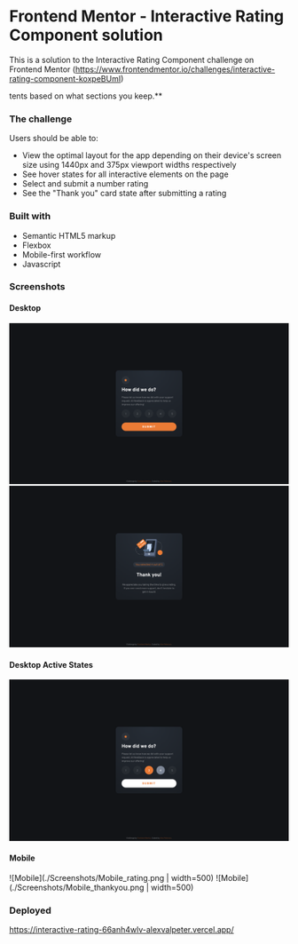 # Frontend Mentor - Interactive Rating Component solution

This is a solution to the Interactive Rating Component challenge on Frontend Mentor (https://www.frontendmentor.io/challenges/interactive-rating-component-koxpeBUmI)

tents based on what sections you keep.**

### The challenge

Users should be able to:

- View the optimal layout for the app depending on their device's screen size using 1440px and 375px viewport widths respectively
- See hover states for all interactive elements on the page
- Select and submit a number rating
- See the "Thank you" card state after submitting a rating

### Built with

- Semantic HTML5 markup
- Flexbox
- Mobile-first workflow
- Javascript


### Screenshots 

#### Desktop
![Desktop](./Screenshots/Desktop_rating.png)
![Desktop](./Screenshots/Desktop_thankyou.png)

#### Desktop Active States
![Desktop](./Screenshots/Desktop_active.png)

#### Mobile
![Mobile](./Screenshots/Mobile_rating.png | width=500)   ![Mobile](./Screenshots/Mobile_thankyou.png | width=500) 

### Deployed
https://interactive-rating-66anh4wlv-alexvalpeter.vercel.app/

